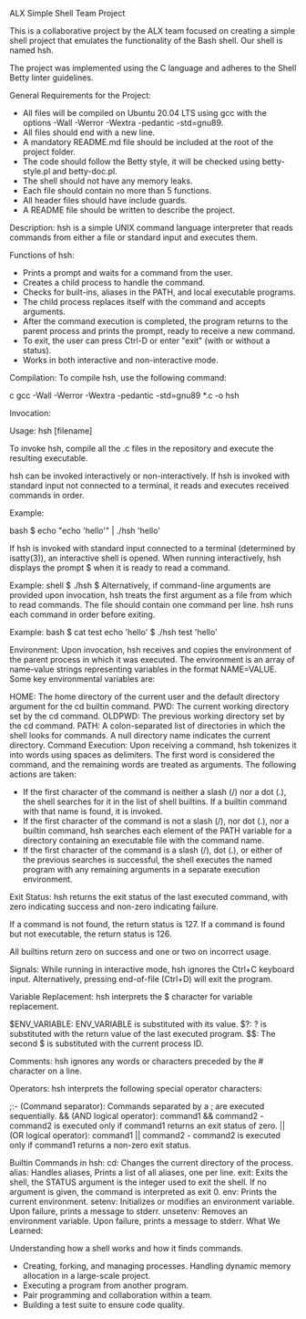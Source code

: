 ALX Simple Shell Team Project

This is a collaborative project by the ALX team focused on creating a simple shell project that emulates the functionality of the Bash shell. Our shell is named hsh.

The project was implemented using the C language and adheres to the Shell Betty linter guidelines.

General Requirements for the Project:

- All files will be compiled on Ubuntu 20.04 LTS using gcc with the options -Wall -Werror -Wextra -pedantic -std=gnu89.
- All files should end with a new line.
- A mandatory README.md file should be included at the root of the project folder.
- The code should follow the Betty style, it will be checked using betty-style.pl and betty-doc.pl.
- The shell should not have any memory leaks.
- Each file should contain no more than 5 functions.
- All header files should have include guards.
- A README file should be written to describe the project.

Description:
hsh is a simple UNIX command language interpreter that reads commands from either a file or standard input and executes them.

Functions of hsh:
- Prints a prompt and waits for a command from the user.
- Creates a child process to handle the command.
- Checks for built-ins, aliases in the PATH, and local executable programs.
- The child process replaces itself with the command and accepts arguments.
- After the command execution is completed, the program returns to the parent process and prints the prompt, ready to receive a new command.
- To exit, the user can press Ctrl-D or enter "exit" (with or without a status).
- Works in both interactive and non-interactive mode.

Compilation:
To compile hsh, use the following command:

c
gcc -Wall -Werror -Wextra -pedantic -std=gnu89 *.c -o hsh

Invocation:

Usage: hsh [filename]

To invoke hsh, compile all the .c files in the repository and execute the resulting executable.

hsh can be invoked interactively or non-interactively. If hsh is invoked with standard input not connected to a terminal, it reads and executes received commands in order.

Example:

bash
$ echo "echo 'hello'" | ./hsh 'hello'

If hsh is invoked with standard input connected to a terminal (determined by isatty(3)), an interactive shell is opened. When running interactively, hsh displays the prompt $ when it is ready to read a command.

Example:
shell
$ ./hsh $
Alternatively, if command-line arguments are provided upon invocation, hsh treats the first argument as a file from which to read commands. The file should contain one command per line. hsh runs each command in order before exiting.

Example:
bash
$ cat test echo 'hello' $ ./hsh test 'hello'

Environment:
Upon invocation, hsh receives and copies the environment of the parent process in which it was executed. The environment is an array of name-value strings representing variables in the format NAME=VALUE. Some key environmental variables are:

HOME: The home directory of the current user and the default directory argument for the cd builtin command.
PWD: The current working directory set by the cd command.
OLDPWD: The previous working directory set by the cd command.
PATH: A colon-separated list of directories in which the shell looks for commands. A null directory name indicates the current directory.
Command Execution:
Upon receiving a command, hsh tokenizes it into words using spaces as delimiters. The first word is considered the command, and the remaining words are treated as arguments. The following actions are taken:

- If the first character of the command is neither a slash (/) nor a dot (.), the shell searches for it in the list of shell builtins. If a builtin command with that name is found, it is invoked.
- If the first character of the command is not a slash (/), nor dot (.), nor a builtin command, hsh searches each element of the PATH variable for a directory containing an executable file with the command name.
- If the first character of the command is a slash (/), dot (.), or either of the previous searches is successful, the shell executes the named program with any remaining arguments in a separate execution environment.

Exit Status:
hsh returns the exit status of the last executed command, with zero indicating success and non-zero indicating failure.

If a command is not found, the return status is 127. If a command is found but not executable, the return status is 126.

All builtins return zero on success and one or two on incorrect usage.

Signals:
While running in interactive mode, hsh ignores the Ctrl+C keyboard input. Alternatively, pressing end-of-file (Ctrl+D) will exit the program.

Variable Replacement:
hsh interprets the $ character for variable replacement.

$ENV_VARIABLE: ENV_VARIABLE is substituted with its value.
$?: ? is substituted with the return value of the last executed program.
$$: The second $ is substituted with the current process ID.

Comments:
hsh ignores any words or characters preceded by the # character on a line.

Operators:
hsh interprets the following special operator characters:

;:- (Command separator): Commands separated by a ; are executed sequentially.
&& (AND logical operator): command1 && command2 - command2 is executed only if command1 returns an exit status of zero.
|| (OR logical operator): command1 || command2 - command2 is executed only if command1 returns a non-zero exit status.

Builtin Commands in hsh:
cd: Changes the current directory of the process.
alias: Handles aliases, Prints a list of all aliases, one per line.
exit: Exits the shell, the STATUS argument is the integer used to exit the shell. If no argument is given, the command is interpreted as exit 0.
env: Prints the current environment.
setenv: Initializes or modifies an environment variable. Upon failure, prints a message to stderr.
unsetenv: Removes an environment variable. Upon failure, prints a message to stderr.
What We Learned:

Understanding how a shell works and how it finds commands.
- Creating, forking, and managing processes.
Handling dynamic memory allocation in a large-scale project.
- Executing a program from another program.
- Pair programming and collaboration within a team.
- Building a test suite to ensure code quality.

